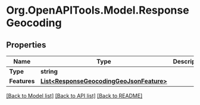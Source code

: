 
# Org.OpenAPITools.Model.ResponseGeocoding

## Properties

Name | Type | Description | Notes
------------ | ------------- | ------------- | -------------
**Type** | **string** |  | 
**Features** | [**List&lt;ResponseGeocodingGeoJsonFeature&gt;**](ResponseGeocodingGeoJsonFeature.md) |  | 

[[Back to Model list]](../README.md#documentation-for-models)
[[Back to API list]](../README.md#documentation-for-api-endpoints)
[[Back to README]](../README.md)

